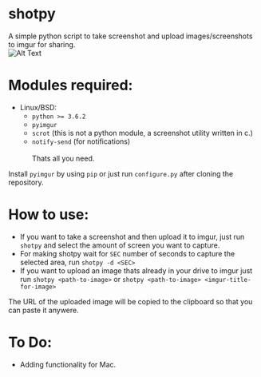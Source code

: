 # shotpy
A simple python script to take screenshot and upload images/screenshots to imgur for sharing.
<br>
![Alt Text](https://github.com/AyushBhat/shotpy/raw/master/demo.gif)

# Modules required:
* Linux/BSD:
    * `python >= 3.6.2`
    * `pyimgur` 
    * `scrot` (this is not a python module, a screenshot utility written in c.)
    * `notify-send` (for notifications) <br> <br>
Thats all you need.

Install `pyimgur` by using `pip` or just run `configure.py` after cloning the repository.

# How to use:
* If you want to take a screenshot and then upload it to imgur, just run `shotpy` and select the amount of screen you want to capture.
* For making shotpy wait for `SEC` number of seconds to capture the selected area, run `shotpy -d <SEC>`
* If you want to upload an image thats already in your drive to imgur just run `shotpy <path-to-image>` or `shotpy <path-to-image> <imgur-title-for-image>`

The URL of the uploaded image will be copied to the clipboard so that you can paste it anywere.

# To Do:
* Adding functionality for Mac.
